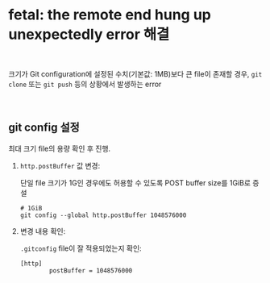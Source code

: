 # fetal: the remote end hung up unexpectedly error 해결

<br>

크기가 Git configuration에 설정된 수치(기본값: 1MB)보다 큰 file이 존재할 경우, `git clone` 또는 `git push` 등의 상황에서 발생하는 error

<br>

## git config 설정
최대 크기 file의 용량 확인 후 진행.

1. `http.postBuffer` 값 변경:

   단일 file 크기가 1G인 경우에도 허용할 수 있도록 POST buffer size를 1GiB로 증설
   ```
   # 1GiB
   git config --global http.postBuffer 1048576000
   ```

2. 변경 내용 확인:

   `.gitconfig` file이 잘 적용되었는지 확인:
   ```
   [http]
           postBuffer = 1048576000
   ```
